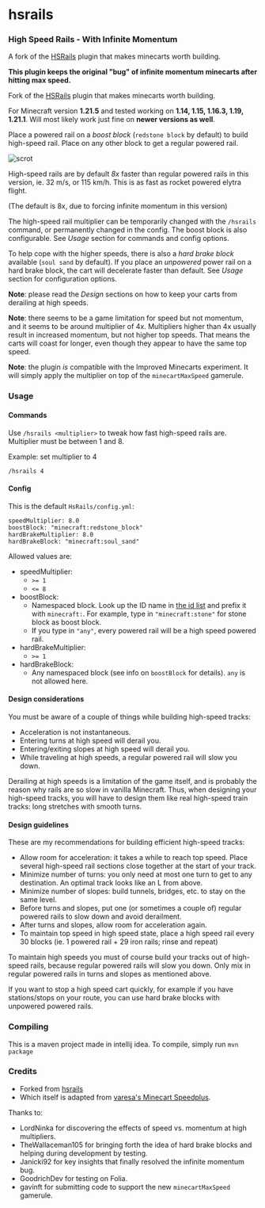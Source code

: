 # hsrails
### High Speed Rails - With Infinite Momentum

A fork of the [HSRails](https://dev.bukkit.org/projects/hsrails) plugin that makes minecarts worth building.

**This plugin keeps the original "bug" of infinite momentum minecarts after hitting max speed.**

Fork of the [HSRails](https://dev.bukkit.org/projects/hsrails) plugin that makes minecarts worth building.

For Minecraft version **1.21.5** and tested working on **1.14, 1.15, 1.16.3, 1.19, 1.21.1**. Will most likely work just fine on **newer versions as well**.

Place a powered rail on a _boost block_ (`redstone block` by default) to build high-speed rail. Place on any other block to get a regular powered rail.

![scrot](https://github.com/ergor/hsrails/blob/master/img/scrot.png)

High-speed rails are by default *8x* faster than regular powered rails in this version,
ie. 32 m/s, or 115 km/h. This is as fast as rocket powered elytra flight.

(The default is 8x, due to forcing infinite momentum in this version)

The high-speed rail multiplier can be temporarily changed with the `/hsrails` command, or permanently changed in the config. 
The boost block is also configurable. See _Usage_ section for commands and config options.

To help cope with the higher speeds, there is also a _hard brake block_ available (`soul sand` by default). If you place an
_unpowered_ power rail on a hard brake block, the cart will decelerate faster than default. See _Usage_ section 
for configuration options.

**Note**: please read the _Design_ sections on how to keep your carts from derailing at high speeds.

**Note**: there seems to be a game limitation for speed but not momentum, and it seems to be around multiplier of 4x.
Multipliers higher than 4x usually result in increased momentum, but not higher top speeds. 
That means the carts will coast for longer, even though they appear to have the same top speed.

**Note**: the plugin _is_ compatible with the Improved Minecarts experiment. It will simply apply the multiplier on 
top of the `minecartMaxSpeed` gamerule.

### Usage

#### Commands

Use `/hsrails <multiplier>` to tweak how fast high-speed rails are.
Multiplier must be between 1 and 8.

Example: set multiplier to 4
```
/hsrails 4
```

#### Config

This is the default `HsRails/config.yml`:

```
speedMultiplier: 8.0
boostBlock: "minecraft:redstone_block"
hardBrakeMultiplier: 8.0
hardBrakeBlock: "minecraft:soul_sand"
```

Allowed values are:

- speedMultiplier:
    - `>= 1`
    - `<= 8`
- boostBlock:
    - Namespaced block. Look up the ID name in [the id list](https://www.minecraftinfo.com/idnamelist.htm) 
      and prefix it with `minecraft:`. For example, type in `"minecraft:stone"` for stone block as boost block.
    - If you type in `"any"`, every powered rail will be a high speed powered rail.
- hardBrakeMultiplier:
  - `>= 1`
- hardBrakeBlock:
  - Any namespaced block (see info on `boostBlock` for details). `any` is not allowed here.

#### Design considerations

You must be aware of a couple of things while building high-speed tracks:

- Acceleration is not instantaneous.
- Entering turns at high speed will derail you.
- Entering/exiting slopes at high speed will derail you.
- While traveling at high speeds, a regular powered rail will slow you down.

Derailing at high speeds is a limitation of the game itself, and is probably the reason why rails are so slow in vanilla Minecraft. Thus, when designing your high-speed tracks, you will have to design them like real high-speed train tracks: long stretches with smooth turns.

#### Design guidelines

These are my recommendations for building efficient high-speed tracks:

- Allow room for acceleration: it takes a while to reach top speed. Place several high-speed rail sections close together at the start of your track.
- Minimize number of turns: you only need at most one turn to get to any destination. An optimal track looks like an L from above.
- Minimize number of slopes: build tunnels, bridges, etc. to stay on the same level.
- Before turns and slopes, put one (or sometimes a couple of) regular powered rails to slow down and avoid derailment.
- After turns and slopes, allow room for acceleration again.
- To maintain top speed in high speed state, place a high speed rail every 30 blocks (ie. 1 powered rail + 29 iron rails; rinse and repeat)

To maintain high speeds you must of course build your tracks out of high-speed rails, because regular powered rails will slow you down. Only mix in regular powered rails in turns and slopes as mentioned above.

If you want to stop a high speed cart quickly, for example if you have stations/stops on your route,
you can use hard brake blocks with unpowered powered rails.

### Compiling
This is a maven project made in intellij idea.
To compile, simply run `mvn package`


### Credits
- Forked from [hsrails](https://dev.bukkit.org/projects/hsrails)
- Which itself is adapted from [varesa's Minecart Speedplus](https://github.com/varesa/Minecart_speedplus).

Thanks to:
- LordNinka for discovering the effects of speed vs. momentum at high multipliers.
- TheWallaceman105 for bringing forth the idea of hard brake blocks and helping during development by testing.
- Janicki92 for key insights that finally resolved the infinite momentum bug.
- GoodrichDev for testing on Folia.
- gavinft for submitting code to support the new `minecartMaxSpeed` gamerule.
